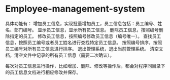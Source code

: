 # Employee-management-system
具体功能有：
增加员工信息，实现批量增加员工，员工信息包括：员工编号、姓名、部门编号。
显示员工信息，显示所有员工信息。
删除员工信息，按照编号删除指定的员工。
修改员工信息，按照编号修改员工信息（编号唯一）。
查找员工信息，按照员工编号或者员工姓名进行查找特定员工信息。
按照编号排序，按照员工编号对所有员工信息进行排序。
退出管理系统，退出当前管理系统。
清空文档，清空文件中记录的所有员工信息（需要二次确认）。

每次对员工信息进行操作，比如增加、删除、修改等操作后，都会对程序同目录下的员工信息文档进行相应修改并保存。
